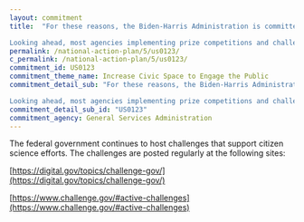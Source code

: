 ```yaml
---
layout: commitment
title:  "For these reasons, the Biden-Harris Administration is committed to supporting citizen science efforts, such as the challenge launched earlier this year in partnership with the U.K. Government to develop privacy-preserving solutions for training artificial intelligence models...

Looking ahead, most agencies implementing prize competitions and challenges in recent years have indicated that they will continue to leverage such competitions and challenges, and the Biden-Harris Administration will commit to supporting these efforts to stimulate innovation, develop solutions to challenging problems, and advance core Administration and agency priorities."
permalink: /national-action-plan/5/us0123/
c_permalink: /national-action-plan/5/us0123/
commitment_id: US0123
commitment_theme_name: Increase Civic Space to Engage the Public
commitment_detail_sub: "For these reasons, the Biden-Harris Administration is committed to supporting citizen science efforts, such as the challenge launched earlier this year in partnership with the U.K. Government to develop privacy-preserving solutions for training artificial intelligence models...

Looking ahead, most agencies implementing prize competitions and challenges in recent years have indicated that they will continue to leverage such competitions and challenges, and the Biden-Harris Administration will commit to supporting these efforts to stimulate innovation, develop solutions to challenging problems, and advance core Administration and agency priorities."
commitment_detail_sub_id: "US0123"
commitment_agency: General Services Administration
---
```


The federal government continues to host challenges that support citizen science efforts. The challenges are posted regularly at the following sites:

[https://digital.gov/topics/challenge-gov/](https://digital.gov/topics/challenge-gov/)

[https://www.challenge.gov/#active-challenges](https://www.challenge.gov/#active-challenges)